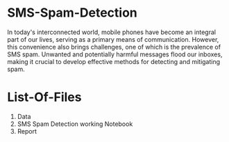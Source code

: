 # SMS-Spam-Detection
In today's interconnected world, mobile phones have become an integral part of our lives, serving as a primary means of communication. However, this convenience also brings challenges, one of which is the prevalence of SMS spam. Unwanted and potentially harmful messages flood our inboxes, making it crucial to develop effective methods for detecting and mitigating spam. 

# List-Of-Files
1. Data
2. SMS Spam Detection working Notebook
3. Report
